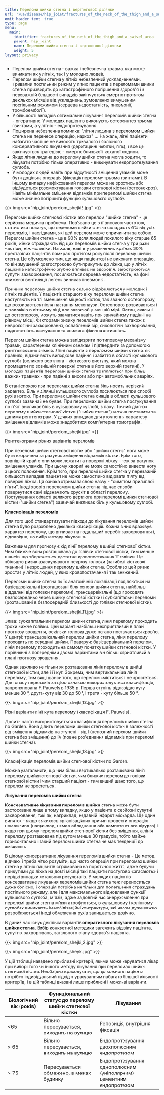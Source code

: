 ```yaml
---
title: Переломи шийки стегна і вертлюгової ділянки
url: '/ua/disease/hip_joint/fractures_of_the_neck_of_the_thigh_and_a_swivel_area'
omit_header_text: true
type: page
menu:
  main:
    identifier: fractures_of_the_neck_of_the_thigh_and_a_swivel_area
    parent: hip_joint
    name: Переломи шийки стегна і вертлюгової ділянки
    weight: 5
layout: privacy
---
```


- Перелом шийки стегна - важка і небезпечна травма, яка може виникати як у літніх, так і у молодих людей. 
- Перелом шийки 
стегна у літніх небезпечний ускладненнями.  Тривалий постільний режим у літніх пацієнтів з переломами шийки стегна
призводить до катастрофічного погіршення здоров'я і в переважній більшості випадків закінчується смертю протягом
декількох місяців від ускладнень, зумовлених вимушеним постільним режимом (серцева недостатність, пневмонії,
тромбоемболії). 
- У більшості випадків оптимальне лікування переломів шийки стегна - оперативне.  У молодих пацієнтів
виконують остеосинтез трьома гвинтами, а у літніх - ендопротезування. 
- Поширена небезпечна помилка: "літня людина з
переломом шийки стегна не перенесе операцію, наркоз" ...  На жаль, літні пацієнти набагато частіше не виносять тривалого
і болісного консервативного лікування (деротаційні чобітки, гіпс), і все це закінчується трагедією - смертю близької і
коханої людини. 
- Якщо літня людина до перелому шийки стегна могла ходити, то лікувати потрібно тільки оперативно -
виконувати ендопротезування суглоба. 
- У молодих людей навіть при відсутності зміщення уламків може бути доцільна
операція (фіксація перелому трьома гвинтами).  В іншому випадку нефіксований перелом може не зростись або відбудеться
розсмоктування головки стегнової кістки (остеонекроз).  Навіть мінімальне зміщення відламків при переломі шийки стегна
може значно погіршити функцію кульшового суглобу.

{{< img src="hip_joint/perelom_shejki2.jpg" >}}

Переломи шийки стегнової кістки або перелом "шийки стегна" - це серйозна медична проблема. Пов'язано це з її високою
частотою, статистика показує, що переломи шийки стегна складають 6% від усіх переломів, і наслідками, які цей перелом
може спричинити за собою. Перелом шийки стегна - це в 90% доля людей похилого віку старше 65 років, жінки страждають від
цих переломів шийки стегна у три рази частіше, ніж чоловіки. На жаль, навіть у розвинених країнах 30% престарілих
пацієнтів помирає протягом року після перелому шийки стегна. Це обумовлено тим, що якщо пацієнтові не виконати операцію,
то він змушений довгостроково бутиприкутим до ліжка, що у літніх пацієнтів катастрофічно згубно впливає на здоров'я:
загострюються супутні захворювання, посилюється серцева недостатність, на фоні зниженої вентиляції легень виникає
пневмонія.

Причини перелому шийки стегна сильно відрізняються у молодих і літніх пацієнтів. У пацієнтів старшого віку переломи
шийки стегна наступають на тлі зменшення міцності кісток, так званого остеопорозу, що розвивається після настання
менопаузи. Остеопороз розвивається і в чоловіків в літньому віці, але зазвичай у меншій мірі. Кістки, схильні до
остеопорозу, можуть зламатися навіть при звичайному падінні на рівному місці. Факторами ризику переломів шийки стегна
також є неврологічні захворювання, ослаблений зір, онкологічні захворювання, недостатність харчування та знижена фізична
активність.

Перелом шийки стегна можна запідозрити по типовому механізму травми, характерним клінічним ознакам і підтвердити за
допомогою рентгенівських знімків. Літні пацієнти з переломом шийки стегна, як правило, відзначають випадкове падіння і
забиття в області кульшового суглоба (великого вертлюга - кісткового виступу, який можна промацати по зовнішній поверхні
стегна в його верхній третині). У молодих пацієнтів переломи шийки стегна трапляються при більш важких травмах - при
падінні з висоти або при автомобільних аваріях.

В стані спокою при переломах шийки стегна біль носить нерізкий характер. Біль у ділянці кульшового суглоба посилюється
при спробі рухів ногою. При переломах шийки стегна синців в області кульшового суглоба зазвичай не буває. При переломах
шийки стегна постукування по п'яті викликає біль в кульшовому суглобі, в паху. Точний діагноз перелому шийки стегнової
кістки ("шийки стегна") можна поставити за даними рентгенограм. У деяких випадках для уточнення характеру зміщення
відламків може знадобитися комп'ютерна томографія.

{{< img src="hip_joint/perelom_shejki.jpg" >}}

Рентгенограми різних варіантів переломів

При переломі шийки стегнової кістки або "шийки стегна" нога може бути вкорочена за рахунок зміщення відламків кістки.
Крім того, зовнішній край стопи може лежати на поверхні ліжку - теж за рахунок зміщення уламків. При цьому хворий не
може самостійно вивести ногу з цього положення. Крім того, при переломі шийки стегна у переважній більшості випадків
пацієнт не може самостійно відірвати п'яту від поверхні ліжка. Ця ознака отримала свою назву - "симптом прилиплої
п'яти". Іноді хворі з переломом шийки стегна під час спроби повернутися самі відзначають хрускіт в області перелому.
Постукування області великого вертлюга при переломі шийки стегнової кістки ("шийки стегна") зазвичай викликає біль у
кульшовому суглобі.

**Класифікація переломів**

Для того щоб стандартизувати підходи до лікування переломів шийки стегна було розроблено декілька класифікацій. Кожна з
них враховує характер перелому, що впливає на подальший перебіг захворювання і, відповідно, на вибір методу лікування.

Важливим для прогнозу є хід лінії перелому в шийці стегнової кістки. Чим ближче вона розташована до голівки стегнової
кістки, тим менше шансів, що збережеться достатнє кровопостачання її голівки. Це збільшує ризик аваскулярного некрозу
головки (загибелі кісткової тканини) і незрощення перелому шийки стегна. Особливо цей ризик зростає у літніх людей, у
яких кровопостачання і так знижений.

Переломи шийки стегна по їх анатомічній локалізації поділяються на базісцервікальні (розташовані біля основи шийки
стегна, найбільш віддалені від головки переломи), трансцервікальні (що проходять безпосередньо через шийку стегнової
кістки) і субкапітальні переломи (розташовані в безпосередній близькості до голівки стегнової кістки).

{{< img src="hip_joint/perelom_shejki_11.jpg" >}}

Зліва: субкапітальний перелом шийки стегна, лінія перелому проходить трохи нижче голівки. Цей варіант найбільш
несприятливий в плані прогнозу зрощення, оскільки головка дуже погано постачається кров'ю. У центрі: трансцервікальний
перелом шийки стегна, лінія перелому проходить по середині шийки. Праворуч: базісцервікальний перелом, лінія перелому
проходить на самому початку шийки стегнової кістки. У порівнянні з попередніми двома варіантами він більш сприятливий в
плані прогнозу зрощення.

Однак важливо не тільки як розташована лінія перелому в шийці стегнової кістки, але і її кут. Зокрема, чим вертикальніша
лінія перелому, тим вищі шанси того, що перелом зміститься і не зростеться. Для опису переломів за цією ознакою
використовується класифікація, запропонована F. Pauwels в 1935 р. Перша ступінь відповідає куту менше 30 °, друга-куту
від 30 до 50 °, і третя - куту більше 50 °.

{{< img src="hip_joint/perelom_shejki_12.jpg" >}}

Різні варіанти лінії кута перелому (класифікація F. Pauwels).

Досить часто використовується класифікація переломів шийки стегна по Garden. Вона ділить переломи шийки стегнової кістки
в залежності від зміщення відламків на ступені - від I (неповний перелом шийки стегна без зміщення) до IV (повне
роз'єднання відламків при переломі шийки стегна).

{{< img src="hip_joint/perelom_shejki_13.jpg" >}}

Класифікація переломів шийки стегнової кістки по Garden.

Можна узагальнити, що чим більш вертикально розташована лінія перелому шийки стегнової кістки, чим ближче перелом до
голівки стегнової кістки і чим старший пацієнт - тим вищий шанс того, що перелом не зростеться.

**Лікування переломів шийки стегна**

**Консервативне лікування** **переломів шийки** стегна може бути застосоване лише в тому випадку, якщо у пацієнта є
серйозні супутні захворювання, такі як, наприклад, недавній інфаркт міокарда. Ще один виняток - якщо з якихось
організаційних причин провести операцію неможливо (наприклад, немає обладнання або компетентного хірурга) і якщо при
цьому перелом шийки стегнової кістки без зміщення, а лінія перелому розташована під кутом менше 30 градусів, тобто майже
горизонтально і такий перелом шийки стегна не має тенденції до зміщення.

В цілому консервативне лікування переломів шийки стегна - Це метод відчаю, і треба чітко розуміти, що часто операція при
переломах шийки стегна у літніх пацієнтів спрямована на порятунок життя, адже будучи прикутими до ліжка на довгі місяці
такі пацієнти поступово «згасають» і нерідкі випадки летальних результатів. У молодих пацієнтів консервативне лікування
переломів шийки стегна теж переноситься дуже болісно, і операція потрібна не тільки для полегшення страждань
постільного режиму, але і для максимального відновлення функції кульшового суглоба, м'язів, адже за довгий час
знерухомлення при переломі шийки стегна м'язи атрофуються, в кульшовому і колінному суглобах виникають іммобілізаційні
контрактури, які часом дуже важко розробляються і іноді обмеження рухів залишається довічно.

В даний час існує декілька варіантів **оперативного лікування переломів шийки стегна.** Вибір конкретної методики
залежить від віку пацієнта, супутніх захворювань, загального стану здоров'я пацієнта.

{{< img src="hip_joint/perelom_shejki_2.jpg" >}}

{{< img src="hip_joint/perelom_sheyki.jpg" >}}

У цій таблиці наведено приблизні критерії, якими може керуватися лікар при виборі того чи іншого методу лікування при
переломах шийки стегнової кістки. Необхідно враховувати, що до кожного пацієнта потрібен індивідуальний підхід з
урахуванням набагато більшої кількості критеріїв, і в цій таблиці вказані лише приблизні і можливі варіанти.
    
| Біологічний вік (років) | Функціональний статус до перелому шийки стегнової кістки | Лікування |
|-------------------------|--------------------------------------------------------|-----------|
| <65                     | Вільно пересувається, виходить на вулицю                 | Репозиція, внутрішня фіксація |
| > 65                    | Вільно пересувається, виходить на вулицю                 | Ендопротезування двохполюсним ендопротезом |
| > 75                    | Пересувається обмежено, в межах будинку                  | Ендопротезування однополюсним (уніполярним) цементним ендопротезом |
